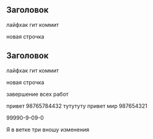 ## Заголовок

лайфхак гит коммит

новая строчка


## Заголовок

лайфхак гит коммит

новая строчка

завершение всех работ 

привет 98765784432 
тутутуту
привет мир 987654321


99990-9-09-0

Я в ветке три вношу изменения 